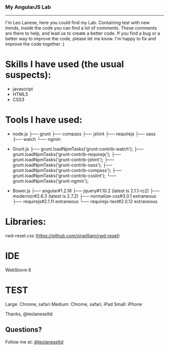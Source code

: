 ### My AngularJS Lab
------

I'm Leo Lanese, here you could find my Lab.
Containing test with new trends, inside the code you can find a lot of comments.
These comments are there to help, and lead us to create a better code.
If you find a bug or a better way to improve the code, please let me know. I'm happy to fix and improve the
code together :)

# Skills  I have used (the usual suspects):
- javascript
- HTML5
- CSS3

# Tools I have used:
- node.js
├── grunt
├── compass
├── jshint
├── requirejs
├── sass
├── watch
└── ngmin


- Grunt.js
├── grunt.loadNpmTasks('grunt-contrib-watch');
├── grunt.loadNpmTasks('grunt-contrib-requirejs');
├── grunt.loadNpmTasks('grunt-contrib-jshint');
├── grunt.loadNpmTasks('grunt-contrib-sass');
├── grunt.loadNpmTasks('grunt-contrib-compass');
├── grunt.loadNpmTasks('grunt-contrib-csslint');
└── grunt.loadNpmTasks('grunt-ngmin');


- Bower.js
├── angular#1.2.16
├── jquery#1.10.2 (latest is 2.1.1-rc2)
├── modernizr#2.6.3 (latest is 2.7.2)
├── normalize-css#3.0.1 extraneous
├── requirejs#2.1.11 extraneous
└── requirejs-text#2.0.12 extraneous


# Libraries:
rwd-reset.css (https://github.com/sirwilliam/rwd-reset)


# IDE
WebStorm 8


# TEST
Large: Chrome, safari
Medium: Chrome, safari, iPad
Small: iPhone


Thanks, @leolaneseltd

## Questions?
Follow me at: <a href="http://twitter.com/@leolaneseltd">@leolaneseltd</a>
